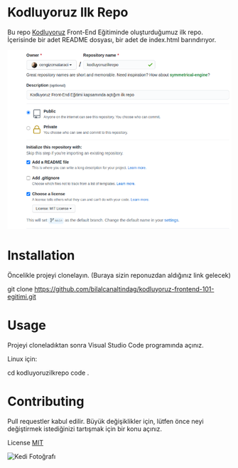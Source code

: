 # Kodluyoruz Ilk Repo
Bu repo [Kodluyoruz](https://www.kodluyoruz.org/) Front-End Eğitiminde oluşturduğumuz ilk repo. İçerisinde bir adet README dosyası, bir adet de index.html barındırıyor.

![GitHub](https://github.com/Kodluyoruz/taskforce/blob/main/git/odev1/figures/github.png)

#  Installation
Öncelikle projeyi clonelayın. (Buraya sizin reponuzdan aldığınız link gelecek)

git clone https://github.com/bilalcanaltindag/kodluyoruz-frontend-101-egitimi.git
# Usage
Projeyi cloneladıktan sonra Visual Studio Code programında açınız.

Linux için:

cd kodluyoruzilkrepo
code .

#  Contributing
Pull requestler kabul edilir. Büyük değişiklikler için, lütfen önce neyi değiştirmek istediğinizi tartışmak için bir konu açınız.

License
[MIT](https://choosealicense.com/licenses/mit/)


![Kedi Fotoğrafı](https://ichef.bbci.co.uk/news/640/cpsprodpb/16FA9/production/_92712149_gettyimages-480164327.jpg)